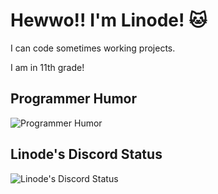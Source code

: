 # Hewwo!! I'm Linode! 🐱

I can code sometimes working projects.

I am in 11th grade!

<h2>Programmer Humor</h2>
<img src="https://readme-jokes.vercel.app/api" alt="Programmer Humor" />

<h2>Linode's Discord Status</h2>
<img src="https://discord.c99.nl/widget/theme-1/827254090072588410.png" alt="Linode's Discord Status" />

